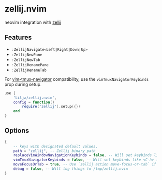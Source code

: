 # zellij.nvim

neovim integration with [zellij](https://github.com/zellij-org/zellij)

## Features

* `:ZellijNavigate<Left|Right|Down|Up>`
* `:ZellijNewPane`
* `:ZellijNewTab`
* `:ZellijRenamePane`
* `:ZellijRenameTab`

For [vim-tmux-navigator](https://github.com/zellij-org/zellij) compatibility, use the `vimTmuxNavigatorKeybinds` prop during setup.

```lua
use {
    'Lilja/zellij.nvim',
    config = function()
        require('zellij').setup({})
    end
}
```

## Options

```lua
{
    -- keys with designated default values.
    path = "zellij", -- Zellij binary path
    replaceVimWindowNavigationKeybinds = false, -- Will set keybinds like <C-w>h to left
    vimTmuxNavigatorKeybinds = false, -- Will set keybinds like <C-h> to left
    moveFocusOrTab = true, -- Use `zellij action move-focus-or-tab` if set to `false` use `zellij action move-focus`
    debug = false, -- Will log things to /tmp/zellij.nvim
}
```
